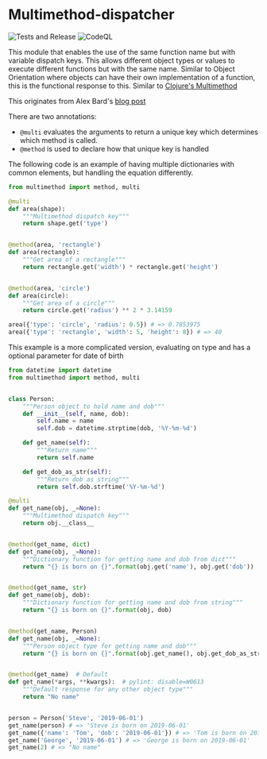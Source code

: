 # Multimethod-dispatcher

![Tests and Release](https://github.com/sanjP10/multimethod/workflows/Tests%20and%20Release/badge.svg?branch=master)
![CodeQL](https://github.com/sanjP10/multimethod/workflows/CodeQL/badge.svg)

This module that enables the use of the same function name but with variable dispatch keys.
This allows different object types or values to execute different functions but with the same name.
Similar to Object Orientation where objects can have their own implementation of a function, this is 
the functional response to this. Similar to [Clojure's Multimethod](https://clojure.org/reference/multimethods#_isa_based_dispatch)

This originates from Alex Bard's [blog post](https://adambard.com/blog/implementing-multimethods-in-python/)

There are two annotations:
* `@multi` evaluates the arguments to return a unique key which determines which method is called.
* `@method` is used to declare how that unique key is handled


The following code is an example of having multiple dictionaries with common elements, but handling
the equation differently.
```python
from multimethod import method, multi

@multi
def area(shape):
    """Multimethod dispatch key"""
    return shape.get('type')


@method(area, 'rectangle')
def area(rectangle):
    """Get area of a rectangle"""
    return rectangle.get('width') * rectangle.get('height')


@method(area, 'circle')
def area(circle):
    """Get area of a circle"""
    return circle.get('radius') ** 2 * 3.14159

area({'type': 'circle', 'radius': 0.5}) # => 0.7853975
area({'type': 'rectangle', 'width': 5, 'height': 8}) # => 40

```

This example is a more complicated version, evaluating on type and has a optional parameter for date of birth
```python
from datetime import datetime
from multimethod import method, multi


class Person:
    """Person object to hold name and dob"""
    def __init__(self, name, dob):
        self.name = name
        self.dob = datetime.strptime(dob, '%Y-%m-%d')

    def get_name(self):
        """Return name"""
        return self.name

    def get_dob_as_str(self):
        """Return dob as string"""
        return self.dob.strftime('%Y-%m-%d')

@multi
def get_name(obj, _=None):
    """Multimethod dispatch key"""
    return obj.__class__


@method(get_name, dict)
def get_name(obj, _=None):
    """Dictionary function for getting name and dob from dict"""
    return "{} is born on {}".format(obj.get('name'), obj.get('dob'))


@method(get_name, str)
def get_name(obj, dob):
    """Dictionary function for getting name and dob from string"""
    return "{} is born on {}".format(obj, dob)


@method(get_name, Person)
def get_name(obj, _=None):
    """Person object type for getting name and dob"""
    return "{} is born on {}".format(obj.get_name(), obj.get_dob_as_str())


@method(get_name)  # Default
def get_name(*args, **kwargs):  # pylint: disable=W0613
    """Default response for any other object type"""
    return "No name"


person = Person('Steve', '2019-06-01')
get_name(person) # => 'Steve is born on 2019-06-01'
get_name({'name': 'Tom', 'dob': '2019-06-01'}) # => 'Tom is born on 2019-06-01'
get_name('George', '2019-06-01') # => 'George is born on 2019-06-01'
get_name(2) # => "No name"
```
